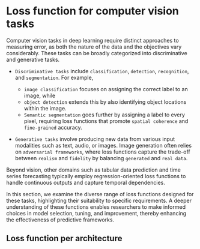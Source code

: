 # Loss function for computer vision tasks

Computer vision tasks in deep learning require distinct approaches to measuring error, as both the nature of the data and the objectives vary considerably. These tasks can be broadly categorized into discriminative and generative tasks.

- `Discriminative tasks` include `classification`, `detection`, `recognition`, and `segmentation`. For example, 
  - `image classification` focuses on assigning the correct label to an image, while 
  - `object detection` extends this by also identifying object locations within the image. 
  - `Semantic segmentation` goes further by assigning a label to every pixel, requiring loss functions that promote `spatial coherence` and `fine-grained` accuracy.

- `Generative tasks` involve producing new data from various input modalities such as text, audio, or images. Image generation often relies on `adversarial frameworks`, where loss functions capture the trade-off between `realism` and `fidelity` by balancing `generated` and `real data`.

Beyond vision, other domains such as tabular data prediction and time series forecasting typically employ regression-oriented loss functions to handle continuous outputs and capture temporal dependencies.

In this section, we examine the diverse range of loss functions designed for these tasks, highlighting their suitability to specific requirements. A deeper understanding of these functions enables researchers to make informed choices in model selection, tuning, and improvement, thereby enhancing the effectiveness of predictive frameworks.







## Loss function per architecture


















































































































































